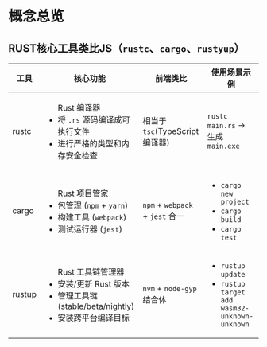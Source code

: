 # 概念总览

## RUST核心工具类比JS（`rustc`、`cargo`、`rustyup`）

| 工具 | 核心功能 | 前端类比 | 使用场景示例 |
| ----- | ------ | ---- | ---- |
| rustc | <ul>Rust 编译器<li>将 `.rs` 源码编译成可执行文件</li><li>进行严格的类型和内存安全检查</li></ul> | 相当于 `tsc`(TypeScript 编译器) | `rustc main.rs` → 生成 `main.exe` |
| cargo | <ul>Rust 项目管家<li>包管理 (`npm` + `yarn`)</li><li>构建工具 (`webpack`)</li><li>测试运行器 (`jest`)</li></ul> | `npm` + `webpack` + `jest` 合一 | <ul><li>`cargo new project`</li><li>`cargo build`</li><li>`cargo test`</li></ul> |
| rustup | <ul>Rust 工具链管理器<li>安装/更新 Rust 版本</li><li>管理工具链 (stable/beta/nightly)</li><li>安装跨平台编译目标</li></ul> | `nvm` + `node-gyp` 结合体 | <ul><li>`rustup update`</li><li>`rustup target add wasm32-unknown-unknown`</li></ul> |
